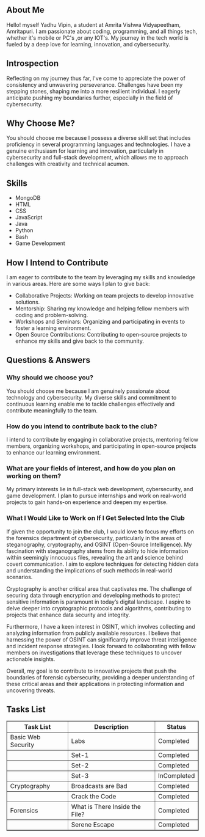 <html lang="en">
<head>
    <meta charset="UTF-8">
    <meta name="viewport" content="width=device-width, initial-scale=1.0">
</head>
<body>

<h2>About Me</h2>
    <p>Hello! myself Yadhu Vipin, a student at Amrita Vishwa Vidyapeetham, Amritapuri. I am passionate about coding, programming, and all things tech, whether it's mobile or PC's ,or any IOT's. My journey in the tech world is fueled by a deep love for learning, innovation, and cybersecurity.</p>

<h2>Introspection</h2>
    <p>Reflecting on my journey thus far, I've come to appreciate the power of consistency and unwavering perseverance. Challenges have been my stepping stones, shaping me into a more resilient individual. I eagerly anticipate pushing my boundaries further, especially in the field of cybersecurity.</p>

<h2>Why Choose Me?</h2>
    <p>You should choose me because I possess a diverse skill set that includes proficiency in several programming languages and technologies. I have a genuine enthusiasm for learning and innovation, particularly in cybersecurity and full-stack development, which allows me to approach challenges with creativity and technical acumen.</p>

<h2>Skills</h2>
    <ul>
        <li>MongoDB</li>
        <li>HTML</li>
        <li>CSS</li>
        <li>JavaScript</li>
        <li>Java</li>
        <li>Python</li>
        <li>Bash</li>
        <li>Game Development</li>
    </ul>

 <h2>How I Intend to Contribute</h2>
    <p>I am eager to contribute to the team by leveraging my skills and knowledge in various areas. Here are some ways I plan to give back:</p>
    <ul>
        <li>Collaborative Projects: Working on team projects to develop innovative solutions.</li>
        <li>Mentorship: Sharing my knowledge and helping fellow members with coding and problem-solving.</li>
        <li>Workshops and Seminars: Organizing and participating in events to foster a learning environment.</li>
        <li>Open Source Contributions: Contributing to open-source projects to enhance my skills and give back to the community.</li>
    </ul>
    <h2>Questions & Answers</h2>
    <h3>Why should we choose you?</h3>
    <p>You should choose me because I am genuinely passionate about technology and cybersecurity. My diverse skills and commitment to continuous learning enable me to tackle challenges effectively and contribute meaningfully to the team.</p>

  <h3>How do you intend to contribute back to the club?</h3>
    <p>I intend to contribute by engaging in collaborative projects, mentoring fellow members, organizing workshops, and participating in open-source projects to enhance our learning environment.</p>
<h3>What are your fields of interest, and how do you plan on working on them?</h3>
    <p>My primary interests lie in full-stack web development, cybersecurity, and game development. I plan to pursue internships and work on real-world projects to gain hands-on experience and deepen my expertise.</p>
<h3>What I Would Like to Work on If I Get Selected Into the Club</h3>
<p>
    If given the opportunity to join the club, I would love to focus my efforts on the forensics department of cybersecurity, particularly in the areas of steganography, cryptography, and OSINT (Open-Source Intelligence). My fascination with steganography stems from its ability to hide information within seemingly innocuous files, revealing the art and science behind covert communication. I aim to explore techniques for detecting hidden data and understanding the implications of such methods in real-world scenarios.
</p>
<p>
    Cryptography is another critical area that captivates me. The challenge of securing data through encryption and developing methods to protect sensitive information is paramount in today’s digital landscape. I aspire to delve deeper into cryptographic protocols and algorithms, contributing to projects that enhance data security and integrity.
</p>
<p>
    Furthermore, I have a keen interest in OSINT, which involves collecting and analyzing information from publicly available resources. I believe that harnessing the power of OSINT can significantly improve threat intelligence and incident response strategies. I look forward to collaborating with fellow members on investigations that leverage these techniques to uncover actionable insights.
</p>
<p>
    Overall, my goal is to contribute to innovative projects that push the boundaries of forensic cybersecurity, providing a deeper understanding of these critical areas and their applications in protecting information and uncovering threats.
</p>


   <h2>Tasks List</h2>
    <table border="1">
        <tr>
            <th>Task List</th>
            <th>Description</th>
            <th>Status</th>
        </tr>
        <tr>
            <td>Basic Web Security</td>
            <td>Labs</td>
            <td>Completed</td>
        </tr>
        <tr>
            <td></td>
            <td>Set-1</td>
            <td>Completed</td>
        </tr>
        <tr>
            <td></td>
            <td>Set-2</td>
            <td>Completed</td>
        </tr>
        <tr>
            <td></td>
            <td>Set-3</td>
            <td>InCompleted</td>
        </tr>
        <tr>
            <td>Cryptography</td>
            <td>Broadcasts are Bad</td>
            <td>Completed</td>
        </tr>
        <tr>
            <td></td>
            <td>Crack the Code</td>
            <td>Completed</td>
        </tr>
        <tr>
            <td>Forensics</td>
            <td>What is There Inside the File?</td>
            <td>Completed</td>
        </tr>
        <tr>
            <td></td>
            <td>Serene Escape</td>
            <td>Completed</td>
        </tr>
    </table>
</body>
</html>
